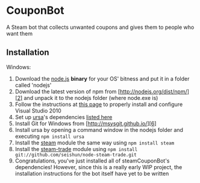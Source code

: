 CouponBot
================
A Steam bot that collects unwanted coupons and gives them to people who want them

Installation
------------
Windows:

1. Download the [node.js][1] **binary** for your OS' bitness and put it in a folder called 'nodejs'
2. Download the latest version of npm from [http://nodejs.org/dist/npm/][2] and unpack it to the nodejs folder (where node.exe is)
3. Follow the instructions at [this page][3] to properly install and configure Visual Studio 2010
4. Set up [ursa][4]'s dependencies [listed here][5]
5. Install Git for Windows from [http://msysgit.github.io/][6]
6. Install ursa by opening a command window in the nodejs folder and executing `npm install ursa`
7. Install the [steam][7] module the same way using `npm install steam`
8. Install the [steam-trade][8] module using `npm install git://github.com/seishun/node-steam-trade.git`
9. Congratulations, you've just installed all of steamCouponBot's dependencies! However, since this is a really early WIP project, the installation instructions for the bot itself have yet to be written

[0]: http://steamcommunity.com/id/dota2bot "Dota 2 Dispenser"
[1]: http://nodejs.org/download/ "Node.js download page"
[2]: http://nodejs.org/dist/npm/ "npm download page"
[3]: https://github.com/TooTallNate/node-gyp/wiki/Visual-Studio-2010-Setup "Visual Studio 2010 configuration"
[4]: https://github.com/Obvious/ursa "ursa module"
[5]: https://github.com/Obvious/ursa#testing "ursa module dependencies"
[6]: http://msysgit.github.io/ "git for windows"
[7]: https://github.com/seishun/node-steam "steam module"
[8]: https://github.com/seishun/node-steam-trade "steam trade module"
